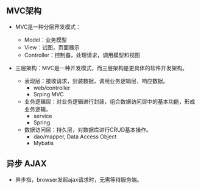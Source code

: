 ## MVC架构

* MVC是一种分层开发模式：
  * Model：业务模型
  * View：试图，页面展示
  * Controller：控制器，处理请求，调用模型和视图

* 三层架构：MVC是一种开发模式，而三层架构是更具体的软件开发架构。
  * 表现层：接收请求，封装数据，调用业务逻辑层，响应数据。
    * web/controller
    * Srping MVC
  * 业务逻辑层：对业务逻辑进行封装，组合数据访问层中的基本功能，形成业务逻辑。
    * service
    * Spring
  * 数据访问层：持久层，对数据库进行CRUD基本操作。
    * dao/mapper, Data Access Object
    * Mybatis

##  异步 AJAX

* 异步指，browser发起ajax请求时，无需等待服务端。